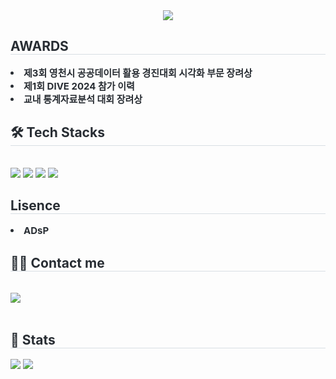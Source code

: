 
<!--
**yeajinleeee/yeajinleeee** is a ✨ _special_ ✨ repository because its `README.md` (this file) appears on your GitHub profile.

Here are some ideas to get you started:

- 🔭 I’m currently working on ...
- 🌱 I’m currently learning ...
- 👯 I’m looking to collaborate on ...
- 🤔 I’m looking for help with ...
- 💬 Ask me about ...
- 📫 How to reach me: ...
- 😄 Pronouns: ...
- ⚡ Fun fact: ...
-->

<div align= "center">
    <img src="https://capsule-render.vercel.app/api?type=waving&color=auto&height=120&text=Hello%20world%20I'm%20yeajin&animation=scaleIn&fontColor=363535&fontSize=50" />
    </div>
    <div style="text-align: left;"> 
    <h2 style="border-bottom: 1px solid #d8dee4; color: #282d33;"> AWARDS </h2>  
    <div style="font-weight: 700; font-size: 15px; text-align: left; color: #282d33;"> <li> 제3회 영천시 공공데이터 활용 경진대회 시각화 부문 장려상 </div>
    <div style="font-weight: 700; font-size: 15px; text-align: left; color: #282d33;"> <li> 제1회 DIVE 2024 참가 이력 </div>
    <div style="font-weight: 700; font-size: 15px; text-align: left; color: #282d33;"> <li> 교내 통계자료분석 대회 장려상 </div>
    </div>
    <div style="text-align: left;">
    <h2 style="border-bottom: 1px solid #d8dee4; color: #282d33;"> 🛠️ Tech Stacks </h2> <br> 
    <div style="margin: ; text-align: left;" "text-align: left;"> <img src="https://img.shields.io/badge/Github-181717?style=flat&logo=Github&logoColor=white">
          <img src="https://img.shields.io/badge/Notion-000000?style=flat&logo=Notion&logoColor=white">
          <img src="https://img.shields.io/badge/PyTorch-EE4C2C?style=flat&logo=PyTorch&logoColor=white">
          <img src="https://img.shields.io/badge/Python-3776AB?style=flat&logo=Python&logoColor=white">
          </div>
    <h2 style="border-bottom: 1px solid #d8dee4; color: #282d33;"> Lisence </h2>  
    <div style="font-weight: 700; font-size: 15px; text-align: left; color: #282d33;"> <li> ADsP </div>
    </div>
    </div>
    <div style="text-align: left;">
    <h2 style="border-bottom: 1px solid #d8dee4; color: #282d33;"> 🧑‍💻 Contact me </h2> <br> 
    <div style="text-align: left;"> <a href=https://www.instagram.com/lyeajin__?igsh=MjlubDhuN280ZHVu&utm_source=qr> <img src="https://img.shields.io/badge/Instagram-E4405F?style=flat&logo=Instagram&logoColor=white&link=https://www.instagram.com/lyeajin__?igsh=MjlubDhuN280ZHVu&utm_source=qr"> </a>
          </div>  <br> 
    <div style="text-align: left;">  </div> 
    </div>
    <div style="text-align: left;"> 
    <h2 style="border-bottom: 1px solid #d8dee4; color: #282d33;"> 🏅 Stats </h2> <div style="text-align: left;"> <img src="https://github-readme-stats.vercel.app/api?username=yeajinleeee&bg_color=180,00000000,&title_color=000000&text_color=000000"
         /> <img src="https://github-readme-stats.vercel.app/api/top-langs/?username=yeajinleeee&layout=compact&bg_color=180,00000000,&title_color=000000&text_color=000000"
           /> </div> 
    </div>
    
